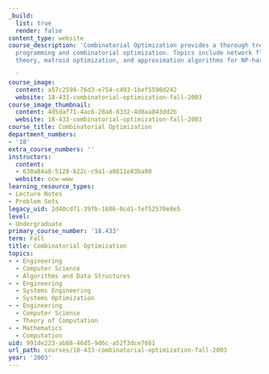 ```yaml
---
_build:
  list: true
  render: false
content_type: website
course_description: 'Combinatorial Optimization provides a thorough treatment of linear
  programming and combinatorial optimization. Topics include network flow, matching
  theory, matroid optimization, and approximation algorithms for NP-hard problems.

  '
course_image:
  content: a57c2598-76d3-e754-c493-1bef5590d242
  website: 18-433-combinatorial-optimization-fall-2003
course_image_thumbnail:
  content: 4d5daf71-4ac6-28a8-8332-4d8aa843dd2b
  website: 18-433-combinatorial-optimization-fall-2003
course_title: Combinatorial Optimization
department_numbers:
- '18'
extra_course_numbers: ''
instructors:
  content:
  - 630a84a8-5128-b22c-c9a1-a0811e83ba90
  website: ocw-www
learning_resource_types:
- Lecture Notes
- Problem Sets
legacy_uid: 2d40cd71-39fb-1686-0cd1-fef52570e8e5
level:
- Undergraduate
primary_course_number: '18.433'
term: Fall
title: Combinatorial Optimization
topics:
- - Engineering
  - Computer Science
  - Algorithms and Data Structures
- - Engineering
  - Systems Engineering
  - Systems Optimization
- - Engineering
  - Computer Science
  - Theory of Computation
- - Mathematics
  - Computation
uid: 991de223-ab88-46d5-9d6c-a52f3dce7661
url_path: courses/18-433-combinatorial-optimization-fall-2003
year: '2003'
---
```

